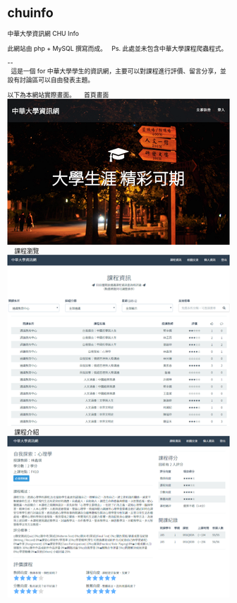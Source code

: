 # chuinfo
中華大學資訊網 CHU Info
  
此網站由 php + MySQL 撰寫而成。  
Ps. 此處並未包含中華大學課程爬蟲程式。  
  
--  
  
這是一個 for 中華大學學生的資訊網，主要可以對課程進行評價、留言分享，並設有討論區可以自由發表主題。
  
以下為本網站實際畫面。  
  
首頁畫面
![image](https://github.com/ajkuo/chuinfo/blob/master/Demo01.PNG)  
  
課程瀏覽  
![image](https://github.com/ajkuo/chuinfo/blob/master/Demo03.PNG)  
  
課程介紹  
![image](https://github.com/ajkuo/chuinfo/blob/master/Demo02.PNG)  


